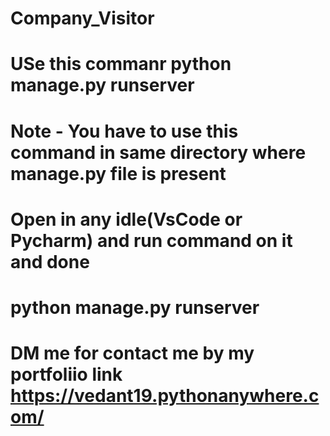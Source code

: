 # Company_Visitor
# USe this commanr    python manage.py runserver
# Note - You have to use this command in same directory where manage.py file is present
# Open in any idle(VsCode or Pycharm) and run command on it and done
# python manage.py runserver
# DM me for contact me by my portfoliio link https://vedant19.pythonanywhere.com/
#
